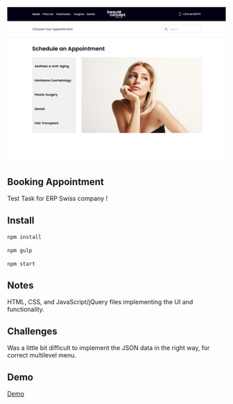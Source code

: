 <img src="images/Appointment.jpg" alt="Booking Appointment" />

## Booking Appointment
Test Task for ERP Swiss company !

## Install

```sh
npm install
```

```sh
npm gulp
```

```sh
npm start
```

## Notes
HTML, CSS, and JavaScript/jQuery files implementing the UI and functionality.

## Challenges
Was a little bit difficult to implement the JSON data in the right way, for correct multilevel menu.

## Demo
<a href="https://soltonanna.github.io/booking--appointment/" target="_blank"> Demo </a>

